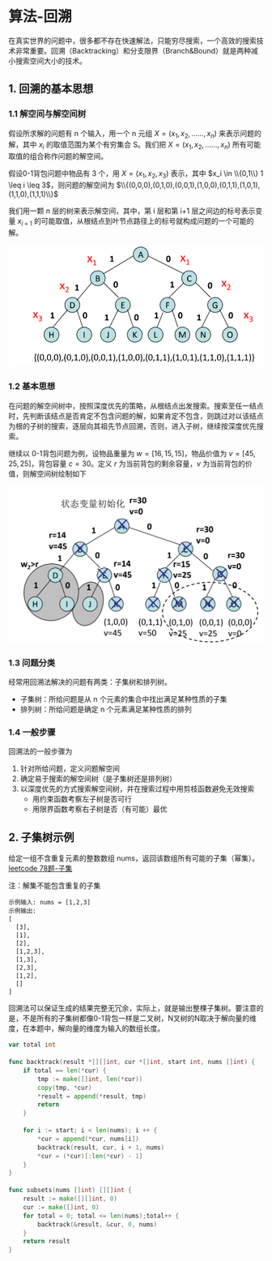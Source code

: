 # 算法-回溯


在真实世界的问题中，很多都不存在快速解法，只能穷尽搜索，一个高效的搜索技术非常重要。回溯（Backtracking）和分支限界（Branch&Bound）就是两种减小搜索空间大小的技术。

## 1. 回溯的基本思想

### 1.1 解空间与解空间树

假设所求解的问题有 n 个输入，用一个 n 元组 $X=(x_1,x_2,……,x_n)$ 来表示问题的解，其中 $x_i$ 的取值范围为某个有穷集合 S。我们把 $X=(x_1,x_2,……,x_n)$ 所有可能取值的组合称作问题的解空间。

假设0-1背包问题中物品有 3 个，用 $X=(x_1,x_2,x_3)$ 表示，其中 $x_i \in \\{0,1\\} 1 \leq i \leq 3$，则问题的解空间为 $\\{(0,0,0),(0,1,0),(0,0,1),(1,0,0),(0,1,1),(1,0,1),(1,1,0),(1,1,1)\\}$

我们用一颗 n 层的树来表示解空间，其中，第 i 层和第 i+1 层之间边的标号表示变量 $x_{i+1}$ 的可能取值，从根结点到叶节点路径上的标号就构成问题的一个可能的解。

![解空间树](/images/算法-回溯/解空间树.png)

### 1.2 基本思想

在问题的解空间树中，按照深度优先的策略，从根结点出发搜索。搜索至任一结点时，先判断该结点是否肯定不包含问题的解，如果肯定不包含，则跳过对以该结点为根的子树的搜索，逐层向其祖先节点回溯，否则，进入子树，继续按深度优先搜索。

继续以 0-1背包问题为例，设物品重量为 $w=[16,15,15]$，物品价值为 $v=[45,25,25]$，背包容量 $c=30$。定义 $r$ 为当前背包的剩余容量，$v$ 为当前背包的价值，则解空间树绘制如下

![背包问题的解空间树](/images/算法-回溯/背包问题的解空间树.png)

### 1.3 问题分类

经常用回溯法解决的问题有两类：子集树和排列树。

- 子集树：所给问题是从 n 个元素的集合中找出满足某种性质的子集
- 排列树：所给问题是确定 n 个元素满足某种性质的排列

### 1.4 一般步骤

回溯法的一般步骤为

1. 针对所给问题，定义问题解空间
2. 确定易于搜索的解空间树（是子集树还是排列树）
3. 以深度优先的方式搜索解空间树，并在搜索过程中用剪枝函数避免无效搜索
   - 用约束函数考察左子树是否可行
   - 用限界函数考察右子树是否（有可能）最优

## 2. 子集树示例

给定一组不含重复元素的整数数组 nums，返回该数组所有可能的子集（幂集）。[leetcode 78题-子集](https://leetcode-cn.com/problems/subsets/)

注：解集不能包含重复的子集

```
示例输入: nums = [1,2,3]
示例输出:
[
  [3],
  [1],
  [2],
  [1,2,3],
  [1,3],
  [2,3],
  [1,2],
  []
]
```

回溯法可以保证生成的结果完整无冗余，实际上，就是输出整棵子集树。要注意的是，不是所有的子集树都像0-1背包一样是二叉树，N叉树的N取决于解向量的维度，在本题中，解向量的维度为输入的数组长度。

```go
var total int

func backtrack(result *[][]int, cur *[]int, start int, nums []int) {
	if total == len(*cur) {
		tmp := make([]int, len(*cur))
		copy(tmp, *cur)
		*result = append(*result, tmp)
		return
	}

	for i := start; i < len(nums); i ++ {
		*cur = append(*cur, nums[i])
		backtrack(result, cur, i + 1, nums)
		*cur = (*cur)[:len(*cur) - 1]
	}
}

func subsets(nums []int) [][]int {
	result := make([][]int, 0)
	cur := make([]int, 0)
	for total = 0; total <= len(nums);total++ {
		backtrack(&result, &cur, 0, nums)
	}
	return result
}
```


